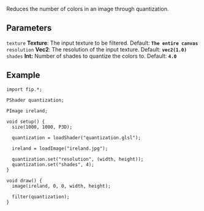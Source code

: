 Reduces the number of colors in an image through quantization.

## Parameters
`texture` **Texture**: The input texture to be filtered. Default: **`The entire canvas`**
<br>
`resolution` **Vec2**: The resolution of the input texture. Default: **`vec2(1.0)`**
<br>
`shades` **Int:** Number of shades to quantize the colors to. Default: **`4.0`**

## Example
```processing
import fip.*;

PShader quantization;

PImage ireland;

void setup() {
  size(1000, 1000, P3D);

  quantization = loadShader("quantization.glsl");

  ireland = loadImage("ireland.jpg");

  quantization.set("resolution", (width, height));
  quantization.set("shades", 4);
}

void draw() {
  image(ireland, 0, 0, width, height);

  filter(quantization);
}

```